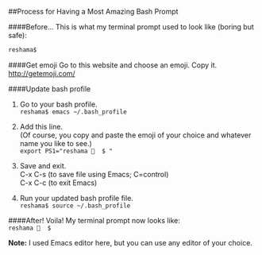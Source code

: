 ##Process for Having a Most Amazing Bash Prompt

####Before...
This is what my terminal prompt used to look like (boring but safe):  
```bash
reshama$  
```

####Get emoji
Go to this website and choose an emoji.  Copy it.  
http://getemoji.com/

####Update bash profile 

1.  Go to your bash profile.  
`reshama$ emacs ~/.bash_profile`

2.  Add this line.  
(Of course, you copy and paste the emoji of your choice and whatever name you like to see.)  
`export PS1="reshama 🐘  $ "`

3.  Save and exit.  
C-x C-s  (to save file using Emacs; C=control)  
C-x C-c  (to exit Emacs)  

4.  Run your updated bash profile file.  
`reshama$ source ~/.bash_profile`

####After!
Voila!  My terminal prompt now looks like:  
`reshama 🐘  $ `

**Note:**  I used Emacs editor here, but you can use any editor of your choice.  
